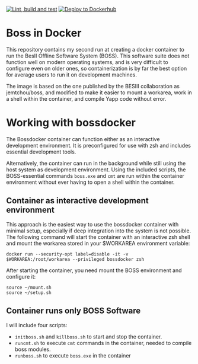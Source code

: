 [![Lint, build and test](https://github.com/j-reher/bossdocker/actions/workflows/test-image.yml/badge.svg?branch=main&event=push)](https://github.com/j-reher/bossdocker/actions/workflows/test-image.yml) [![Deploy to Dockerhub](https://github.com/j-reher/bossdocker/actions/workflows/deploy-image.yml/badge.svg?branch=main)](https://github.com/j-reher/bossdocker/actions/workflows/deploy-image.yml)
# Boss in Docker

This repository contains my second run at creating a docker container to run the BesII Offline Software System (BOSS).
This software suite does not function well on modern operating systems, and is very difficult to configure even on older ones, so containerization is by far the best option for average users to run it on development machines.

The image is based on the one published by the BESIII collaboration as jemtchou/boss, and modified to make it easier to mount a workarea, work in a shell within the container, and compile Yapp code without error.

# Working with bossdocker
The Bossdocker container can function either as an interactive development environment. It is preconfigured for use with zsh and includes essential development tools.

Alternatively, the container can run in the background while still using the host system as development environment. Using the included scripts, the BOSS-essential commands `boss.exe` and `cmt` are run within the container environment without ever having to open a shell within the container.

## Container as interactive development environment
This approach is the easiest way to use the bossdocker container with minimal setup, especially if deep integration into the system is not possible.
The following command will start the container with an interactive zsh shell and mount the workarea stored in your $WORKAREA environment variable:
```
docker run --security-opt label=disable -it -v $WORKAREA:/root/workarea --privileged bossdocker zsh
```
After starting the container, you need mount the BOSS environment and configure it:
```
source ~/mount.sh
source ~/setup.sh
```

## Container runs only BOSS Software
I will include four scripts:
- `initboss.sh` and `killboss.sh` to start and stop the container.
- `runcmt.sh` to execute `cmt` commands in the container, needed to compile boss modules.
- `runboss.sh` to execute `boss.exe` in the container
